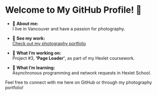 # Welcome to My GitHub Profile! 👋

- 🌟 **About me:**  
  I live in Vancouver and have a passion for photography.  

- 📸 **See my work:**  
  [Check out my photography portfolio](https://pavlova.smugmug.com/)  

- 🔭 **What I’m working on:**  
  Project #3, **'Page Loader'**, as part of my Hexlet coursework.  

- 🌱 **What I’m learning:**  
  Asynchronous programming and network requests in Hexlet School.  

Feel free to connect with me here on GitHub or through my photography portfolio!

